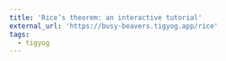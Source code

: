 ```yaml
---
title: 'Rice’s theorem: an interactive tutorial'
external_url: 'https://busy-beavers.tigyog.app/rice'
tags:
  - tigyog
---
```


